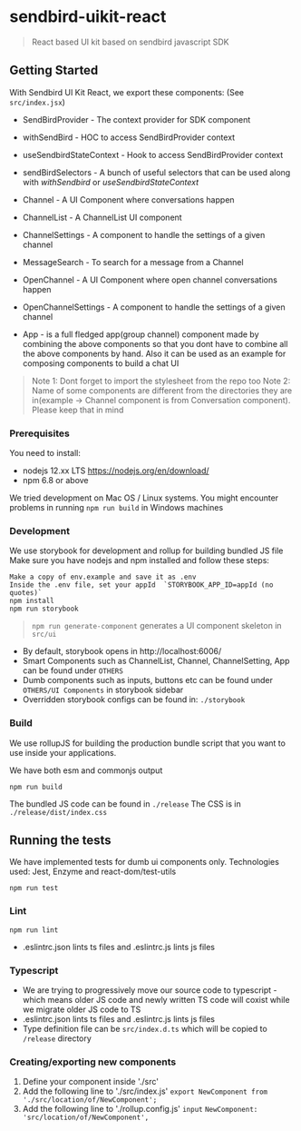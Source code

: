 # sendbird-uikit-react

> React based UI kit based on sendbird javascript SDK

## Getting Started

With Sendbird UI Kit React, we export these components:
(See `src/index.jsx`)

* SendBirdProvider - The context provider for SDK component
* withSendBird - HOC to access SendBirdProvider context
* useSendbirdStateContext - Hook to access SendBirdProvider context
* sendBirdSelectors - A bunch of useful selectors that can be used along with *withSendbird* or *useSendbirdStateContext*

* Channel - A UI Component where conversations happen
* ChannelList - A ChannelList UI component
* ChannelSettings - A component to handle the settings of a given channel
* MessageSearch - To search for a message from a Channel
* OpenChannel - A UI Component where open channel conversations happen
* OpenChannelSettings - A component to handle the settings of a given channel

* App - is a full fledged app(group channel) component made by combining the above components so that you dont have to combine all the above components by hand. Also it can be used as an example for composing components to build a chat UI

> Note 1: Dont forget to import the stylesheet from the repo too
> Note 2: Name of some components are different from the directories they are in(example -> Channel component is from Conversation component). Please keep that in mind

### Prerequisites

You need to install:
* nodejs 12.xx LTS https://nodejs.org/en/download/
* npm 6.8 or above

We tried development on Mac OS / Linux systems. You might encounter problems in running `npm run build` in Windows machines

 ### Development
We use storybook for development and rollup for building bundled JS file
Make sure you have nodejs and npm installed and follow these steps:
```
Make a copy of env.example and save it as .env
Inside the .env file, set your appId  `STORYBOOK_APP_ID=appId (no quotes)`
npm install
npm run storybook
```
> `npm run generate-component` generates a UI component skeleton in `src/ui`

* By default, storybook opens in http://localhost:6006/
* Smart Components such as ChannelList, Channel, ChannelSetting, App can be found under `OTHERS`
* Dumb components such as inputs, buttons etc can be found under `OTHERS/UI Components` in storybook sidebar
* Overridden storybook configs can be found in: `./storybook`

### Build

We use rollupJS for building the production bundle script that you want to use inside your applications.

We have both esm and commonjs output

```
npm run build
```

The bundled JS code can be found in `./release`
The CSS is in `./release/dist/index.css`

## Running the tests

We have implemented tests for dumb ui components only. Technologies used: Jest, Enzyme and react-dom/test-utils

```
npm run test
```

### Lint

```
npm run lint
```
* .eslintrc.json lints ts files and .eslintrc.js lints js files


### Typescript

* We are trying to progressively move our source code to typescript - which means older JS code and newly written TS code will coxist while we migrate older JS code to TS
* .eslintrc.json lints ts files and .eslintrc.js lints js files
* Type definition file can be `src/index.d.ts` which will be copied to `/release` directory

### Creating/exporting new components

1. Define your component inside './src'
2. Add the following line to './src/index.js'
  `export NewComponent from './src/location/of/NewComponent';`
3. Add the following line to './rollup.config.js' `input`
  `NewComponent: 'src/location/of/NewComponent',`

